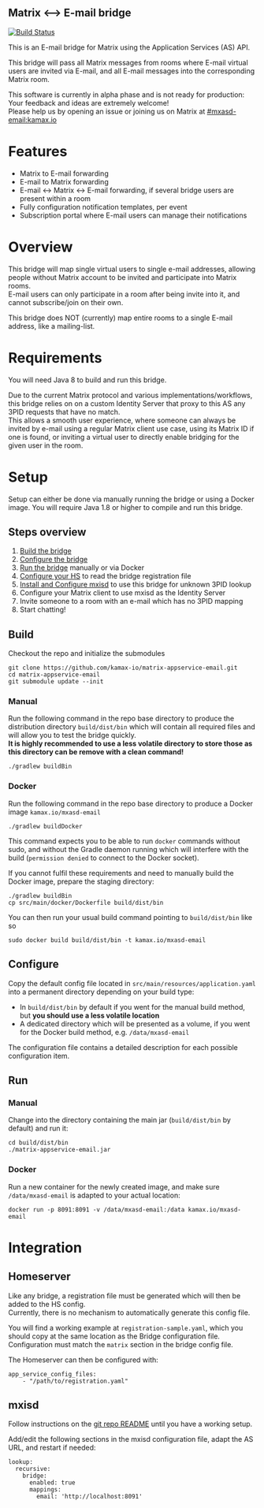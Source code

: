 Matrix <--> E-mail bridge
-------------------------
[![Build Status](https://travis-ci.org/kamax-io/matrix-appservice-email.svg?branch=master)](https://travis-ci.org/kamax-io/matrix-appservice-email)

This is an E-mail bridge for Matrix using the Application Services (AS) API.

This bridge will pass all Matrix messages from rooms where E-mail virtual users are invited via E-mail, and all E-mail
messages into the corresponding Matrix room.

This software is currently in alpha phase and is not ready for production: Your feedback and ideas are extremely welcome!  
Please help us by opening an issue or joining us on Matrix at
[#mxasd-email:kamax.io](https://matrix.to/#/#mxasd-email:kamax.io)

# Features
- Matrix to E-mail forwarding
- E-mail to Matrix forwarding
- E-mail <-> Matrix <-> E-mail forwarding, if several bridge users are present within a room
- Fully configuration notification templates, per event
- Subscription portal where E-mail users can manage their notifications

# Overview
This bridge will map single virtual users to single e-mail addresses, allowing people without Matrix account to be invited
and participate into Matrix rooms.  
E-mail users can only participate in a room after being invite into it, and cannot subscribe/join on their own.

This bridge does NOT (currently) map entire rooms to a single E-mail address, like a mailing-list.

# Requirements
You will need Java 8 to build and run this bridge.

Due to the current Matrix protocol and various implementations/workflows, this bridge relies on on a custom Identity Server
that proxy to this AS any 3PID requests that have no match.  
This allows a smooth user experience, where someone can always be invited by e-mail using a regular Matrix client use case,
using its Matrix ID if one is found, or inviting a virtual user to directly enable bridging for the given user in the room.

# Setup
Setup can either be done via manually running the bridge or using a Docker image.
You will require Java 1.8 or higher to compile and run this bridge.

## Steps overview
1. [Build the bridge](#build)
2. [Configure the bridge](#configure)
3. [Run the bridge](#run) manually or via Docker
4. [Configure your HS](#homeserver) to read the bridge registration file
5. [Install and Configure mxisd](#mxisd) to use this bridge for unknown 3PID lookup
7. Configure your Matrix client to use mxisd as the Identity Server
8. Invite someone to a room with an e-mail which has no 3PID mapping
9. Start chatting!

## Build
Checkout the repo and initialize the submodules
```
git clone https://github.com/kamax-io/matrix-appservice-email.git
cd matrix-appservice-email
git submodule update --init
```
### Manual
Run the following command in the repo base directory to produce the distribution directory `build/dist/bin` which will
contain all required files and will allow you to test the bridge quickly.  
**It is highly recommended to use a less volatile directory to store those as this directory can be remove with a clean command!**
```
./gradlew buildBin
```

### Docker
Run the following command in the repo base directory to produce a Docker image `kamax.io/mxasd-email`
```
./gradlew buildDocker
```
This command expects you to be able to run `docker` commands without sudo, and without the Gradle daemon running which
will interfere with the build (`permission denied` to connect to the Docker socket).

If you cannot fulfil these requirements and need to manually build the Docker image, prepare the staging directory:
```
./gradlew buildBin
cp src/main/docker/Dockerfile build/dist/bin
```
You can then run your usual build command pointing to `build/dist/bin` like so
```
sudo docker build build/dist/bin -t kamax.io/mxasd-email
```

## Configure
Copy the default config file located in `src/main/resources/application.yaml` into a permanent directory depending on your build type:
- In `build/dist/bin` by default if you went for the manual build method, but **you should use a less volatile location**
- A dedicated directory which will be presented as a volume, if you went for the Docker build method, e.g. `/data/mxasd-email`

The configuration file contains a detailed description for each possible configuration item.

## Run
### Manual
Change into the directory containing the main jar (`build/dist/bin` by default) and run it:
```
cd build/dist/bin
./matrix-appservice-email.jar
```

### Docker
Run a new container for the newly created image, and make sure `/data/mxasd-email` is adapted to your actual location:
```
docker run -p 8091:8091 -v /data/mxasd-email:/data kamax.io/mxasd-email
```
# Integration
## Homeserver
Like any bridge, a registration file must be generated which will then be added to the HS config.  
Currently, there is no mechanism to automatically generate this config file.

You will find a working example at `registration-sample.yaml`, which you should copy at the same location as the Bridge configuration file.  
Configuration must match the `matrix` section in the bridge config file.

The Homeserver can then be configured with:
```
app_service_config_files:
    - "/path/to/registration.yaml"
```

## mxisd
Follow instructions on the [git repo README](https://github.com/kamax-io/mxisd/blob/master/README.md) until you have a working setup.

Add/edit the following sections in the mxisd configuration file, adapt the AS URL, and restart if needed:
```
lookup:
  recursive:
    bridge:
      enabled: true
      mappings:
        email: 'http://localhost:8091'
```
